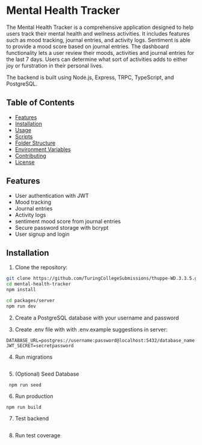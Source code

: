 # Mental Health Tracker

The Mental Health Tracker is a comprehensive application designed to help users track their mental health and wellness activities. It includes features such as mood tracking, journal entries, and activity logs. Sentiment is able to provide a mood score based on journal entries. The dashboard functionality lets a user review their moods, activities and journal entries for the last 7 days.
Users can determine what sort of activities adds to either joy or furstration in their personal lives.

The backend is built using Node.js, Express, TRPC, TypeScript, and PostgreSQL.

## Table of Contents

- [Features](#features)
- [Installation](#installation)
- [Usage](#usage)
- [Scripts](#scripts)
- [Folder Structure](#folder-structure)
- [Environment Variables](#environment-variables)
- [Contributing](#contributing)
- [License](#license)

## Features

- User authentication with JWT
- Mood tracking
- Journal entries
- Activity logs
- sentiment mood score from journal entries
- Secure password storage with bcrypt
- User signup and login

## Installation

1. Clone the repository:

```bash
git clone https://github.com/TuringCollegeSubmissions/thuppe-WD.3.3.5.git
cd mental-health-tracker
npm install

cd packages/server
npm run dev
```

2. Create a PostgreSQL database with your username and password

3. Create .env file with with .env.example suggestions in server:
```
DATABASE_URL=postgres://username:password@localhost:5432/database_name
JWT_SECRET=secretpassword
```

4. Run migrations
``` npm run migrate:latest
```

5. (Optional) Seed Database
```
 npm run seed
```

6. Run production
```
npm run build
```

7. Test backend
``` npm run test
```

8. Run test coverage
``` npm run coverage
```





